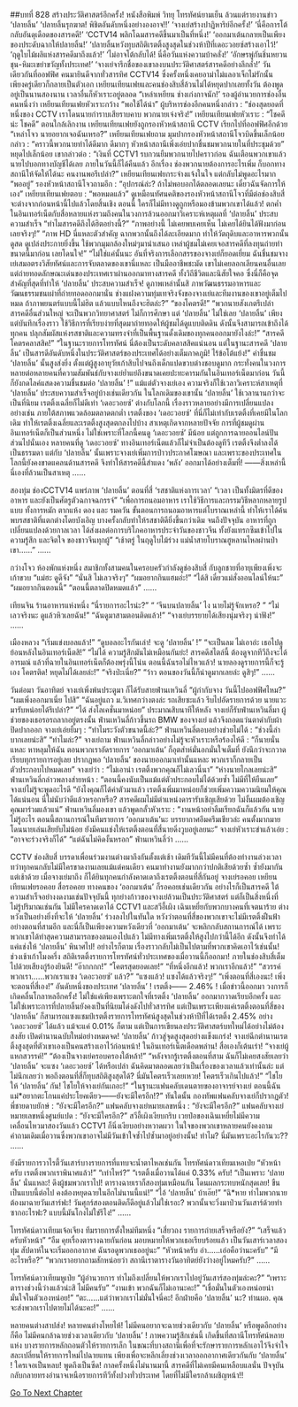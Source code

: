 ##บทที่ 828 สร้างประวัติศาสตร์อีกครั้ง!
หนังสือพิมพ์ วิทยุ โทรทัศน์ยามเย็น ล้วนแต่รายงานข่าว ‘ปลายลิ้น’
‘ปลายลิ้นรุกฆาต! พิชิตอันดับหนึ่งอย่างองอาจ!!’
‘จางเย่สร้างปาฏิหาริย์อีกครั้ง!’
‘นี่คือการโต้กลับอันดุเดือดของสารคดี!’
‘CCTV14 พลิกโฉมสารคดีขึ้นมาเป็นที่หนึ่ง!’
‘ออกมาเต้นกลายเป็นเพียงของประดับฉากให้ปลายลิ้น!’
‘ปลายลิ้นหวังทุบสถิติเรตติ้งสูงสุดในช่วงห้าปีที่เดอะวอยซ์สร้างเอาไว้!’
‘ฤดูใบไม้ผลิแห่งสารคดีมาถึงแล้ว!’
‘ไม่อาจโต้กลับได้! นี่คือวันแห่งความบ้าคลั่ง!’
‘อักษรพู่กันชิ่นหยวนชุน-หิมะเขย่าขวัญทั้งประเทศ!’
‘จางเย่จารึกชื่อของเขาลงบนประวัติศาสตร์สารคดีอย่างลึกล้ำ!’
วันเดียวกันที่ออฟฟิศ คนมายินดีจากทั่วสารทิศ CCTV14 ซึ่งครั้งหนึ่งเคยอาม่าไม่แลอาเจ็กไม่รักนั้น เพียงครู่เดียวก็กลายเป็นตัวเอก เหยียนเทียนเฟยและคนช่องสิบสี่ล้วนไม่ได้หยุดปากเลยทั้งวัน ต้องพูดอยู่เป็นนานสองนาน เวลาอื่นก็หัวเราะอยู่ตลอด
“เหล่าเหยียน ช่างเก่งกาจนัก!’ รองผู้อำนวยการช่องอื่นคนหนึ่งว่า
เหยียนเทียนเฟยหัวเราะกว้าง “พอใช้ได้น่า”
ผู้บริหารช่องอีกคนหนึ่งกล่าว : “ช่องสุดยอดที่หนึ่งของ CCTV เราโดนนายกำราบเสียราบคาบ พวกนายเจ๋งจริง!”
เหยียนเทียนเฟยหัวเราะ : “โชคดีน่ะ โชคดี”
ตอนใกล้เลิกงาน เหยียนเทียนเฟยยังถูกรองหัวหน้าสถานี CCTV เรียกไปที่ออฟฟิศอีกด้วย
“เหล่าโจว นายอยากเจอฉันเหรอ?” เหยียนเทียนเฟยถาม
มุมปากรองหัวหน้าสถานีโจวบิดขึ้นเล็กน้อย กล่าว : “คราวนี้พวกนายทำได้ดีมาก ดีมากๆ หัวหน้าสถานีเพิ่งเอ่ยปากชื่นชมพวกนายในที่ประชุมด้วย” หยุดไปเล็กน้อย เขากล่าวต่อ : “เงินที่ CCTV1 รบกวนยืมพวกนายไปคราวก่อน ฉันเตือนพวกเขาแล้ว นายไปบอกทางบัญชีได้เลย ภายในวันนี้ก็ได้คืนแล้ว อีกเรื่อง ช่องพวกนายต้องการอะไรเพิ่ม ก็บอกทางสถานีให้จัดให้ได้นะ คนงานพอรึเปล่า?”
เหยียนเทียนเฟยกระจ่างแจ้งในใจ แต่กลับไม่พูดอะไรมาก “พออยู่”
รองหัวหน้าสถานีโจวถามอีก : “อุปกรณ์ล่ะ? ถ้าไม่พอบอกได้ตลอดเลยนะ เดี๋ยวฉันจัดการให้เอง”
เหยียบเทียนเฟยตอบ : “พอหมดแล้ว”
ดูเหมือนทัศนคติของรองหัวหน้าสถานีโจวที่มีต่อช่องสิบสี่จะต่างจากก่อนหน้านี้ไปแล้วโดยสิ้นเชิง ตอนนี้ ใครก็ไม่มีทางดูถูกหรือมองข้ามพวกเขาได้แล้ว!
ตกค่ำ
ในอินเทอร์เน็ตกับสื่อหลายแห่งรวมถึงคนในวงการล้วนออกมาวิเคราะห์เหตุผลที่ ‘ปลายลิ้น’ ประสบความสำเร็จ
“ทำไมสารคดีถึงได้ฮิตอย่างนี้?”
“ภาพอย่างนี้ ไม่เคยพบเคยเห็น ไม่เคยได้ยินได้ฟังมาก่อนเลยจริงๆ!”
“ภาพ HD นี่แหละตัวสำคัญ ฉากพวกนั้นถึงได้ละเอียดมาก ทำให้วัตถุดิบและอาหารพวกนั้นดูสด ดูเปล่งประกายยิ่งขึ้น ใช้พวกมุมกล้องใหม่ๆมานำเสนอ เหล่าผู้ชมไม่เคยเจอสารคดีที่ลงทุนถ่ายทำขนาดนี้มาก่อน เลยโดนใจ!”
“ไม่ใช่แค่นั้นนะ อันที่จริงการเลือกสรรของจางเย่ก็ยอดเยี่ยม ฉันชื่นชมจางเย่เสมอตรงวิสัยทัศน์และการจับตลาดของเขานี่แหละ เป็นมืออาชีพชะมัด เขาไม่เคยลอกเลียนคนอื่นเลย แต่ถ่ายทอดลักษณะเด่นของประเทศเราผ่านออกมาทางสารคดี ทั้งวิถีชีวิตและนิสัยใจคอ ซึ่งนี่ก็คือจุดสำคัญที่สุดที่ทำให้ ‘ปลายลิ้น’ ประสบความสำเร็จ! ดูภาพเหล่านั้นสิ ภาพวัฒนธรรมอาหารและวัฒนธรรมชนเผ่าที่ถ่ายทอดออกมานั่น ช่างแฝงความทุ่มเทจริงจังของจางเย่และทีมงานของเขาอยู่เต็มไปหมด ถ้าภาพยนตร์แบบนี้ไม่ฮิต แล้วแบบไหนถึงจะฮิตล่ะ?”
“ของโคตรดี!”
“พวกนายสังเกตรึเปล่า สารคดีอื่นส่วนใหญ่ จะเป็นพวกวิทยาศาสตร์ ไม่ก็การศึกษา แต่ ‘ปลายลิ้น’ ไม่ใช่เลย ‘ปลายลิ้น’ เพียงแต่บันทึกเรื่องราว ใช้วิธีการที่เรียบง่ายที่สุดมาถ่ายทอดให้ผู้ชมได้ดูแบบติดดิน ดังนั้นจึงสามารถเข้าถึงได้ทุกคน ปลุกสัมผัสแห่งรสชาติและความทรงจำที่เป็นพื้นฐานดั้งเดิมของทุกคนออกมายังไงล่ะ!”
“สารคดีโคตรคลาสสิค!”
“ในฐานะรายการโทรทัศน์ นี่ต้องเป็นระดับคลาสสิคแน่นอน แต่ในฐานะสารคดี ‘ปลายลิ้น’ เป็นสารดีอันดับหนึ่งในประวัติศาสตร์ของประเทศได้อย่างเต็มภาคภูมิ! ไร้ข้อโต้แย้ง!”
คำชื่นชม ‘ปลายลิ้น’ นั้นสูงส่งยิ่ง ตั้งแต่ผู้สูงอายุวัยเก้าสิบไปจนถึงเด็กแปดขวบต่างชอบดูมาก กระทั่งคนในวงการหลายต่อหลายคนที่ความสัมพันธ์กับจางเย่ย่ำแย่ถึงขนาดเคยปะทะคารมกันในอินเทอร์เน็ตมาก่อน วันนี้ก็ยังกดไลค์แสดงความชื่นชมต่อ ‘ปลายลิ้น’ !”
แม้แต่ตัวจางเย่เอง ความจริงก็ใช้เวลาวิเคราะห์สาเหตุที่ ‘ปลายลิ้น’ ประสบความสำเร็จอยู่บ้างเช่นเดียวกัน ในโลกเดิมของเขานั้น ‘ปลายลิ้น’ ใช้เวลานานกว่าจะเป็นที่นิยม เรตติ้งเฉลี่ยก็ไม่ดีเท่า ‘เดอะวอยซ์’ ต่างกับโลกนี้ เรื่องราวหลายอย่างมีการเปลี่ยนแปลง อย่างเช่น ภายใต้สภาพแวดล้อมตลาดตกต่ำ เรตติ้งของ ‘เดอะวอยซ์’ ที่นี่ก็ไม่เท่ากับเรตติ้งที่เคยมีในโลกเดิม ทำให้เรตติ้งเฉลี่ยและเรตติ้งสูงสุดตกลงไปบ้าง สาเหตุเกิดจากหลายปัจจัย การที่ผู้ชมดูผ่านอินเทอร์เน็ตก็เป็นส่วนหนึ่ง ไม่ใช่เพราะที่โลกนี้คนดู ‘เดอะวอยซ์’ มีน้อย แต่ถูกการฉายออนไลน์ปันส่วนไปนั่นเอง หลายคนที่ดู ‘เดอะวอยซ์’ ทางอินเทอร์เน็ตแล้วก็ไม่จำเป็นต้องดูทีวี เรตติ้งจึงต่ำลงได้เป็นธรรมดา แต่กับ ‘ปลายลิ้น’ นั้นเพราะจางเย่เพิ่มการป่าวประกาศโฆษณา และเพราะของประเทศในโลกนี้ยังคงขาดแคลนด้านสารคดี จึงทำให้สารคดีนี้สำแดง ‘พลัง’ ออกมาได้อย่างเต็มที่!
——สิ่งเหล่านี้นี่เองที่ล้วนเป็นสาเหตุ
……


สองทุ่ม
ช่องCCTV14 แพร่ภาพ ‘ปลายลิ้น’
ตอนที่สี่ ‘รสชาติแห่งการเวลา’
“เวลา เป็นทั้งมิตรที่ดีของอาหาร และยังเป็นศัตรูตัวฉกาจฉกรรจ์”
“เพื่อการถนอมอาหาร เราใช้วิธีการและกรรมวิธีหลากหลายรูปแบบ ทั้งการหมัก ตากแห้ง ดอง และ รมควัน ขั้นตอนการถนอมอาหารแต่โบราณเหล่านี้ ทำให้เราได้ค้นพบรสชาติที่แตกต่างโดยบังเอิญ บางครั้งกลับทำให้รสชาติดียิ่งขึ้นกว่าเดิม จนถึงปัจจุบัน อาหารที่ถูกเปลี่ยนแปลงด้วยกาลเวลา ได้ส่งผลต่อการบริโภคอาหารประจำวันของชาวจีน ทั้งยังแทรกซึมเข้าไปในความรู้สึก และจิตใจ ของชาวจีนทุกผู้”
“เช้าตรู่ ในฤดูใบไม้ร่วง แม่น้ำสายโบราณฮูหลานไหลผ่านป่าเขา…...”
……


กว่างโจว
ห้องพักแห่งหนึ่ง
สมาชิกทั้งสามคนในครอบครัวกำลังดูช่องสิบสี่ กับลูกชายที่อายุเพียงเพิ่งจะเก้าขวบ
“แม่ฮะ ดูดีจัง”
“นั่นสิ ไม่เลวจริงๆ”
“ผมอยากกินแฮมอ่ะ!”
“ได้สิ เดี๋ยวแม่สั่งออนไลน์ให้นะ”
“ผมอยากกินตอนนี้”
“ตอนนี้ตลาดปิดหมดแล้ว”
……


เทียนจิน
ร้านอาหารแห่งหนึ่ง
“นี่รายการอะไรน่ะ?”
“ ‘จีนบนปลายลิ้น’ ไง นายไม่รู้จักเหรอ? ”
“ไม่เลวจริงนะ ดูแล้วหิวเลยฉัน!”
“ฉันดูมาสามตอนติดแล้ว!”
“จางเย่บรรยายได้เสียงนุ่มจริงๆ น่าฟัง!”
……


เมืองหลวง
“เริ่มแข่งบอลแล้ว!”
“ดูบอลอะไรกันเล่า! จะดู ‘ปลายลิ้น’ !”
“จะเป็นลม ไม่เอาอ่ะ เธอไปดูย้อนหลังในอินเทอร์เน็ตสิ!”
“ไม่ได้ ความรู้สึกมันไม่เหมือนกันย่ะ! สารคดีสไตล์นี้ ต้องดูจากทีวีถึงจะได้อารมณ์ แล้วที่ฉายในอินเทอร์เน็ตก็ต้องพรุ่งนี้โน่น ตอนนี้ฉันรอไม่ไหวแล้ว! นายลองดูรายการนี้ก็จะรู้เอง โคตรติด! หยุดไม่ได้เลยล่ะ!”
“จริงป่ะเนี่ย?”
“ว้าว ตอนของวันนี้ก็น่าดูมากเลยล่ะ ดูสิๆ!”
……


วันต่อมา
วันอาทิตย์
จางเย่เพิ่งพ้นประตูมา ก็ได้รับสายฟ่านเหวินลี่
“ผู้กำกับจาง วันนี้ไปออฟฟิศไหม?”
“ผมเพิ่งออกมาเนี่ย ไปสิ”
“ฉันอยู่แถว ม.วิเทศกว่างตงล่ะ รถเสียซะแล้ว รีบไปอัดรายการด้วย นายแวะมารับหน่อยได้รึเปล่า?”
“ได้ ส่งโลเคชั่นมาหน่อย”
ประมาณสิบนาทีให้หลัง จางเย่ก็รับฟ่านเหวินลี่มา ผู้ช่วยของเธอรอรถลากอยู่ตรงนั้น ฟ่านเหวินลี่ก้าวขึ้นรถ BMW ของจางเย่ แล้วจึงถอดแว่นตาดำกับผ้าปิดปากออก
จางเย่เอ่ยยิ้มๆ : “ทำไมระวังตัวขนาดนี้ล่ะ?”
ฟ่านเหวินลี่ตอบอย่างช่วยไม่ได้ : “ช่วงนี้ลำบากเลยน่ะสิ”
“ทำไมล่ะ?” จางเย่ถาม
ฟ่านเหวินลี่กล่าวอย่างไม่รู้จะหัวเราะหรือร้องไห้ดี : “ก็นายนั่นแหละ หาหลุมให้ฉัน ตอนพวกเราอัดรายการ ‘ออกมาเต้น’ ก็อุตส่าห์มั่นอกมั่นใจเต็มที่ ยังนึกว่าจะกวาดเรียบทุกรายการอยู่เลย ปรากฏพอ ‘ปลายลิ้น’ ของนายออกมาเท่านั้นแหละ พวกเราก็กลายเป็นตัวประกอบไปหมดเลย”
จางเย่ว่า : “ไม่เอาน่า เรตติ้งพวกคุณก็ไม่เลวนี่นา”
“ห่างนายไกลเลยน่ะสิ” ฟ่านเหวินลี่กล่าวพลางส่ายหน้า : “ตอนนี้คงนับเป็นแม้แต่ตัวประกอบไม่ได้ด้วยซ้ำ ไม่มีที่ให้ยืนเลย”
จางเย่ไม่รู้จะพูดอะไรดี “ยังไงคุณก็ได้ค่าตัวมาแล้ว เรตติ้งเพิ่มมาหน่อยก็ช่วยเพิ่มความความนิยมให้คุณได้แน่นอน นี่ไม่นับว่าดีแล้วหรอกหรือ? สารคดีผมไม่มีตำแหน่งดารารับเชิญเสียด้วย ไม่งั้นผมต้องเชิญคุณมาร่วมแล้วแน่”
ฟ่านเหวินลี่มองเขา แล้วพูดกลั้วหัวเราะ : “งานหน้าอย่าลืมเรียกฉันก็แล้วกัน นายไม่รู้อะไร ตอนนี้สถานการณ์ในทีมรายการ ‘ออกมาเต้น’นะ บรรยากาศอึมครึมเชียวล่ะ คนตั้งมากมายโดนนายเล่นเสียยับไม่น้อย ยังมีคนแช่งให้เรตติ้งตอนที่สี่นายดิ่งวูบอยู่เลยนะ”
จางเย่หัวเราะขำแล้วเอ่ย : “อาจจะร่วงจริงก็ได้”
“แต่ฉันไม่คิดงั้นหรอก” ฟ่านเหวินลี่ว่า
……


CCTV
ช่องสิบสี่
บรรดาเพื่อนร่วมงานต่างมาถึงกันตั้งแต่เช้า เดิมทีวันนี้ไม่มีคนที่ต้องทำงานล่วงเวลา ทว่าทุกคนกลับไม่มีใครขาดงานเลยแม้แต่คนเดียว คนมาทำงานยังมากกว่าปกติเสียด้วยซ้ำ ซ้ำยังมากันแต่เช้าด้วย
เมื่อจางเย่มาถึง ก็ได้ยินทุกคนกำลังคาดเดาถึงเรตติ้งตอนที่สี่กันอยู่
จางเย่รอคอย
เหยียนเทียนเฟยรอคอย
สื่อรอคอย
ทางคนของ ‘ออกมาเต้น’ ก็รอคอยเช่นเดียวกัน
อย่างไรก็เป็นสารคดี ใต้ความสำเร็จอย่างงดงามเช่นปัจจุบันนี้ ทุกย่างก้าวของจางเย่ล้วนเป็นประวัติศาสตร์ แต่ก็เป็นสิ่งหนึ่งที่ไม่รู้ปริมาณเช่นกัน ไม่มีใครคาดเดาได้
CCTV1 และสวีอี้เผิง เฉินเหยี่ยกับพวกบางคนที่เจตนาร้าย ต่างหวังเป็นอย่างยิ่งที่จะให้ ‘ปลายลิ้น’ ร่วงลงไปในทันใด หวังว่าตอนที่สี่ของพวกเขาจะไม่มีเรตติ้งฝืนฟ้าอย่างตอนที่สามอีก และนี่ก็เป็นเพียงความหวังเดียวที่ ‘ออกมาเต้น’ จะพลิกกลับสถานการณ์ได้ เพราะพวกเขาได้ทำสุดความสามารถของตนเองไปแล้ว ไม่มีทางเพิ่มเรตติ้งให้สูงไปกว่านี้ได้อีก ดังนั้นจึงทำได้แค่แช่งให้ ‘ปลายลิ้น’ พินาศไป!
อย่างไรก็ตาม เรื่องราวกลับไม่เป็นไปตามที่พวกเขาคิดเอาไว้เช่นนั้น!
ช่วงเช้าเก้าโมงครึ่ง สถิติเรตติ้งรายการโทรทัศน์ทั่วประเทศของเมื่อวานนี้ก็ออกมา!
ภายในช่องสิบสี่เต็มไปด้วยเสียงกู่ร้องยินดี!
“อ๊ากกกก!”
“โคตรสุดยอดเลย!”
“ที่หนึ่งอีกแล้ว! พวกเราอีกแล้ว!”
“สวรรค์ พวกเรา…...พวกเราแซง ‘เดอะวอยซ์’ แล้ว?”
“แซงแล้ว! แซงได้แล้วจริงๆ!”
“เพิ่งตอนที่สี่เองนะ! เพิ่งจะตอนที่สี่เอง!”
อันดับหนึ่งของประเทศ ‘ปลายลิ้น’ !
เรตติ้ง—— 2.46% !
เมื่อข่าวนี้ออกมา วงการก็เกิดคลื่นโกลาหลอีกครั้ง!
ไม่ใช่แค่เพียงเพราะตกใจที่เรตติ้ง ‘ปลายลิ้น’ ออกมากวาดเรียบอีกครั้ง และไม่ใช่เพราะการที่ปลายลิ้นยังคงเป็นที่นิยมโด่งดังไปทั่วสารทิศ แต่เป็นเพราะเพียงแค่เรตติ้งตอนที่สี่ของ ‘ปลายลิ้น’ ก็สามารถแซงแชมป์เรตติ้งรายการโทรทัศน์สูงสุดในช่วงห้าปีที่ได้เรตติ้ง 2.45% อย่าง ‘เดอะวอยซ์’ ได้แล้ว แม้จะแค่ 0.01% ก็ตาม แต่เป็นการเขียนลงประวัติศาสตร์บทใหม่ได้อย่างไม่ต้องสงสัย เปิดตำนานฉบับใหม่อย่างหมดจด!
‘ปลายลิ้น’ ก้าวสู่จุดสูงสุดอย่างแข็งแกร่ง!
จางเย่ฉีกตำนานเรตติ้งสูงสุดที่ตัวเขาเองเป็นคนสร้างเอาไว้ก่อนหน้า!
ในอินเทอร์เน็ตเดือดพล่าน!
สื่อเองก็เต้นเร่า!
“จางเย่ผู้แหกสวรรค์!”
“ต้องเป็นจางเย่ครอบครองใต้หล้า!”
“หลังจากรู้เรตติ้งตอนที่สาม ฉันก็ไม่เคยสงสัยเลยว่า ‘ปลายลิ้น’ จะแซง ‘เดอะวอยซ์’ ได้หรือเปล่า ฉันคิดมาตลอดเลยว่าเป็นเรื่องของเวลาแล้วเท่านั้นล่ะ แต่ไม่นึกเลยว่า พอถึงตอนที่สี่ก็ทุบสถิติสูงสุดได้? นี่มันโคตรเร็วเลยเหวย! โคตรเร็วเกินไปแล้ว!”
“ไชโยให้ ‘ปลายลิ้น’ กัน! ไชโยให้จางเย่กันเถอะ!”
“ในฐานะแฟนคลับเดนตายของอาจารย์จางเย่ ตอนนี้ฉันแม่*อยากตะโกนแค่ประโยคเดียว——ยังจะมีใครอีก!?”
ทันใดนั้น กองทัพแฟนคลับจางเย่ก็ปรากฏตัว!
พี่ชายดาบยักษ์ : “ยังจะมีใครอีก?”
แฟนคลับจางเย่หมายเลขหนึ่ง : “ยังจะมีใครอีก?”
แฟนคลับจางเย่หมายเลขหนึ่งศูนย์แปด : “ยังจะมีใครอีก?”
สวีอี้เผิงเงียบกริบ
เวยป๋อของเฉินเหยี่ยไม่มีความเคลื่อนไหวมาสองวันแล้ว
CCTV1 ก็นิ่งเงียบอย่างหวาดผวา
ในใจของพวกเขาหลายคนยังคงถามคำถามเดิมเมื่อวานซึ่งพวกเขาอาจไม่มีวันเข้าใจซ้ำไปซ้ำมาอยู่อย่างนั้น!
ทำไม?
นี่มันเพราะอะไรกันวะ??
……


ยังมีรายการวาไรตี้วันเสาร์บางรายการที่แทบจะน้ำตาไหลเช่นกัน
โทรทัศน์ดาวเทียมเหอเป่ย
“หัวหน้าครับ เรตติ้งพวกเราพินาศแล้ว!”
“เท่าไหร่?”
“เรตติ้งเมื่อวานได้แค่ 0.33% ครับ!
“เป็นเพราะ ‘ปลายลิ้น’ นั่นแหละ! ดึงผู้ชมพวกเราไป! ตารางฉายเราก็สองทุ่มเหมือนกัน โดนผลกระทบหนักสุดเลย! ขืนเป็นแบบนี้ต่อไป คงต้องหยุดฉายในอีกไม่นานนี้แน่!”
“ไอ้ ‘ปลายลิ้น’ บ้าเอ๊ย!”
“ฉิ*หาย ทำไมพวกนายต้องมาฉายวันเสาร์ฟะ! วันศุกร์สองตอนติดก็ดีอยู่แล้วไม่ใช่เรอะ? พวกนั้นจะวิ่งมาป่วนวันเสาร์ด้วยทำซากอะไรฟะ? แบบนี้มันโกงไม่ใช่รึไง!”
……


โทรทัศน์ดาวเทียมเจ้อเจียง
ทีมรายการตั้งใหม่ทีมหนึ่ง
“เสี่ยวถง รายการถ่ายเสร็จหรือยัง?”
“เสร็จแล้วครับหัวหน้า”
“อืม คุยเรื่องตารางฉายกันก่อน มอบหมายให้พวกเธอเรียบร้อยแล้ว เป็นวันเสาร์เวลาสองทุ่ม สัปดาห์ในจะเริ่มออกอากาศ ฉันรอดูพวกเธออยู่นะ”
“หัวหน้าครับ อ่า…...เอ่อคือว่านะครับ”
“มีอะไรหรือ?”
“พวกเราอยากถามสักหน่อยว่า สถานีเราตารางวันอาทิตย์ยังว่างอยู่ไหมครับ?”
……


โทรทัศน์ดาวเทียมหูเป่ย
“ผู้อำนวยการ ทำไมถึงเปลี่ยนให้พวกเราไปอยู่วันเสาร์สองทุ่มล่ะคะ?”
“เพราะตารางช่วงนี้ว่างแล้วน่ะสิ ไม่มีคนรับ”
“งานเข้า พวกฉันก็ไม่เอานะคะ!”
“เชื่อมั่นในตัวเองหน่อยน่า มั่นใจในตัวเองหน่อย!”
“ตะ…...แต่ว่าพวกเราไม่มั่นใจนี่คะ! อีกฝ่ายคือ ‘ปลายลิ้น’ นะ? ท่านผอ. คุณจะส่งพวกเราไปตายไม่ได้นะคะ!”
……


หลายคนต่างสาปส่ง!
หลายคนต่างโหยไห้!
ไม่มีคนอยากจะฉายช่วงเดียวกับ ‘ปลายลิ้น’
หรือพูดอีกอย่างก็คือ ไม่มีคนกล้าฉายช่วงเวลาเดียวกับ ‘ปลายลิ้น’ !
ภาพความรู้สึกเช่นนี้ เกิดขึ้นที่สถานีโทรทัศน์หลายแห่ง บางรายการหลักถอนตัวให้รายการเล็ก ในขณะที่บางสถานีเพื่อที่จะรักษารายการหลักเอาไว้จึงจำใจสละเปลี่ยนให้รายการใหม่ไปฉายแทน เพียงเพื่อจะหลีกเลี่ยงช่วงเวลาออกอากาศเดียวกันกับ ‘ปลายลิ้น’ !
ใครเจอเป็นหลบ!
พูดถึงเป็นซีด!
กาลครั้งหนึ่งไม่นานมานี้ สารคดีที่ไม่เคยมีคนเหลือบแลนั่น ปัจจุบันกลับกลายทรงอำนาจเหนือรายการทีวีทั้งปวงทั่วประเทศ โดยที่ไม่มีใครกล้าเผชิญหน้า!!






[Go To Next Chapter]( ./26.md)